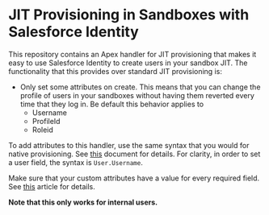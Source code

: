 # JIT Provisioning in Sandboxes with Salesforce Identity

This repository contains an Apex handler for JIT provisioning that makes it easy to use Salesforce Identity to create users in your sandbox JIT. The functionality that this provides over standard JIT provisioning is:

- Only set some attributes on create. This means that you can change the profile of users in your sandboxes without having them reverted every time that they log in. Be default this behavior applies to
  - Username
  - ProfileId
  - Roleid

To add attributes to this handler, use the same syntax that you would for native provisioning. See [this](https://help.salesforce.com/s/articleView?id=sf.sso_jit_requirements.htm&type=5) document for details. For clarity, in order to set a user field, the syntax is `User.Username`.

Make sure that your custom attributes have a value for every required field. See [this](https://help.salesforce.com/s/articleView?id=000327115&type=1) article for details.

**Note that this only works for internal users.**
